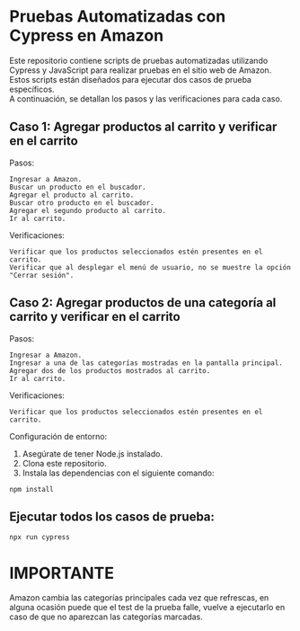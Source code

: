 # Pruebas Automatizadas con Cypress en Amazon

Este repositorio contiene scripts de pruebas automatizadas utilizando Cypress y JavaScript para realizar pruebas en el sitio web de Amazon.<br>
Estos scripts están diseñados para ejecutar dos casos de prueba específicos.<br>
A continuación, se detallan los pasos y las verificaciones para cada caso.

## Caso 1: Agregar productos al carrito y verificar en el carrito
Pasos:
```
Ingresar a Amazon.
Buscar un producto en el buscador.
Agregar el producto al carrito.
Buscar otro producto en el buscador.
Agregar el segundo producto al carrito.
Ir al carrito.
```

Verificaciones:
```
Verificar que los productos seleccionados estén presentes en el carrito.
Verificar que al desplegar el menú de usuario, no se muestre la opción "Cerrar sesión".
```

## Caso 2: Agregar productos de una categoría al carrito y verificar en el carrito

Pasos:
```
Ingresar a Amazon.
Ingresar a una de las categorías mostradas en la pantalla principal.
Agregar dos de los productos mostrados al carrito.
Ir al carrito.
```

Verificaciones:
```
Verificar que los productos seleccionados estén presentes en el carrito.
```

Configuración de entorno:

1. Asegúrate de tener Node.js instalado.
2. Clona este repositorio.
3. Instala las dependencias con el siguiente comando:
```
npm install
```

## Ejecutar todos los casos de prueba:
```
npx run cypress
```

# IMPORTANTE
Amazon cambia las categorías principales cada vez que refrescas, en alguna ocasión puede que el test de la prueba falle,
vuelve a ejecutarlo en caso de que no aparezcan las categorías marcadas.